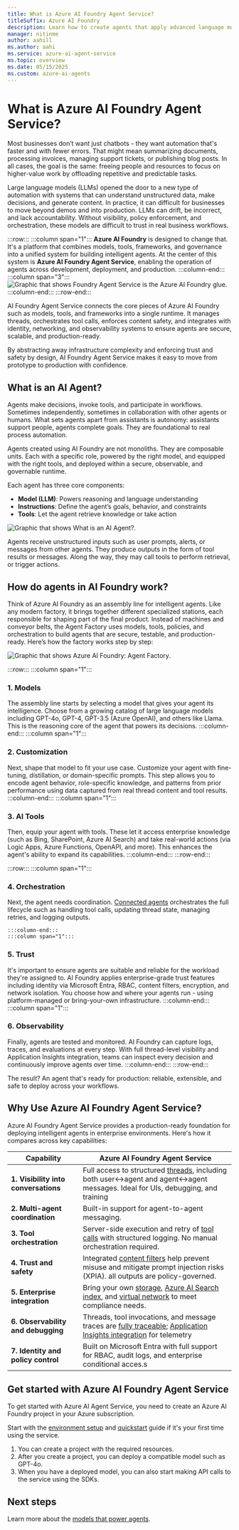```yaml
---
title: What is Azure AI Foundry Agent Service?
titleSuffix: Azure AI Foundry
description: Learn how to create agents that apply advanced language models for workflow automation.
manager: nitinme
author: aahill
ms.author: aahi
ms.service: azure-ai-agent-service
ms.topic: overview
ms.date: 05/15/2025
ms.custom: azure-ai-agents
---
```



# What is Azure AI Foundry Agent Service?

Most businesses don’t want just chatbots - they want automation that's faster and with fewer errors. That might mean summarizing documents, processing invoices, managing support tickets, or publishing blog posts. In all cases, the goal is the same: freeing people and resources to focus on higher-value work by offloading repetitive and predictable tasks.

Large language models (LLMs) opened the door to a new type of automation with systems that can understand unstructured data, make decisions, and generate content. In practice, it can difficult for businesses to move beyond demos and into production. LLMs can drift, be incorrect, and lack accountability. Without visibility, policy enforcement, and orchestration, these models are difficult to trust in real business workflows.

:::row:::
    :::column span="1":::
**Azure AI Foundry** is designed to change that. It's a platform that combines models, tools, frameworks, and governance into a unified system for building intelligent agents. At the center of this system is **Azure AI Foundry Agent Service**, enabling the operation of agents across development, deployment, and production.
    :::column-end:::
    :::column span="3":::
![Graphic that shows Foundry Agent Service is the Azure AI Foundry glue.](./media/agent-service-the-glue.png)
    :::column-end:::
:::row-end:::

AI Foundry Agent Service connects the core pieces of Azure AI Foundry such as models, tools, and frameworks into a single runtime. It manages threads, orchestrates tool calls, enforces content safety, and integrates with identity, networking, and observability systems to ensure agents are secure, scalable, and production-ready.

By abstracting away infrastructure complexity and enforcing trust and safety by design, AI Foundry Agent Service makes it easy to move from prototype to production with confidence.

## What is an AI Agent?

Agents make decisions, invoke tools, and participate in workflows. Sometimes independently, sometimes in collaboration with other agents or humans. What sets agents apart from assistants is autonomy: assistants support people, agents complete goals. They are foundational to real process automation.

Agents created using AI Foundry are not monoliths. They are composable units. Each with a specific role, powered by the right model, and equipped with the right tools, and deployed within a secure, observable, and governable runtime.

Each agent has three core components:
- **Model (LLM)**: Powers reasoning and language understanding
- **Instructions**: Define the agent’s goals, behavior, and constraints
- **Tools**: Let the agent retrieve knowledge or take action

![Graphic that shows What is an AI Agent?.](./media/what-is-an-agent.png)

Agents receive unstructured inputs such as user prompts, alerts, or messages from other agents. They produce outputs in the form of tool results or messages. Along the way, they may call tools to perform retrieval, or trigger actions.


## How do agents in AI Foundry work?

Think of Azure AI Foundry as an assembly line for intelligent agents. Like any modern factory, it brings together different specialized stations, each responsible for shaping part of the final product. Instead of machines and conveyor belts, the Agent Factory uses models, tools, policies, and orchestration to build agents that are secure, testable, and production-ready. Here’s how the factory works step by step:

![Graphic that shows Azure AI Foundry: Agent Factory.](./media/agent-factory.png)


:::row:::
    :::column span="1":::
### 1. Models

The assembly line starts by selecting a model that gives your agent its intelligence. Choose from a growing catalog of large language models including GPT-4o, GPT-4, GPT-3.5 (Azure OpenAI), and others like Llama. This is the reasoning core of the agent that powers its decisions.
    :::column-end:::
    :::column span="1":::
### 2. Customization

Next, shape that model to fit your use case. Customize your agent with fine-tuning, distillation, or domain-specific prompts. This step allows you to encode agent behavior, role-specific knowledge, and patterns from prior performance using data captured from real thread content and tool results.
    :::column-end:::
    :::column span="1":::
### 3. AI Tools

Then, equip your agent with tools. These let it access enterprise knowledge (such as Bing, SharePoint, Azure AI Search) and take real-world actions (via Logic Apps, Azure Functions, OpenAPI, and more). This enhances the agent's ability to expand its capabilities.
    :::column-end:::
:::row-end:::

:::row:::
    :::column span="1":::
### 4. Orchestration

Next, the agent needs coordination. [Connected agents](./how-to/connected-agents.md) orchestrates the full lifecycle such as handling tool calls, updating thread state, managing retries, and logging outputs.

    :::column-end:::
    :::column span="1":::
### 5. Trust

It's important to ensure agents are suitable and reliable for the workload they're assigned to. AI Foundry applies enterprise-grade trust features including identity via Microsoft Entra, RBAC, content filters, encryption, and network isolation. You choose how and where your agents run - using platform-managed or bring-your-own infrastructure.
    :::column-end:::
    :::column span="1":::
### 6. Observability

Finally, agents are tested and monitored. AI Foundry can capture logs, traces, and evaluations at every step. With full thread-level visibility and Application Insights integration, teams can inspect every decision and continuously improve agents over time.
    :::column-end:::
:::row-end:::

The result? An agent that's ready for production: reliable, extensible, and safe to deploy across your workflows.

## Why Use Azure AI Foundry Agent Service?

Azure AI Foundry Agent Service provides a production-ready foundation for deploying intelligent agents in enterprise environments. Here's how it compares across key capabilities:

| Capability | Azure AI Foundry Agent Service | 
|------------|--------------------------------|
| **1. Visibility into conversations** | Full access to structured [threads](./concepts/threads-runs-messages.md#threads), including both user↔agent and agent↔agent messages. Ideal for UIs, debugging, and training |
| **2. Multi-agent coordination** | Built-in support for agent-to-agent messaging. |
| **3. Tool orchestration** | Server-side execution and retry of [tool calls](./how-to/tools/overview.md) with structured logging. No manual orchestration required. |
| **4. Trust and safety** | Integrated [content filters](../openai/how-to/content-filters.md) help prevent misuse and mitigate prompt injection risks (XPIA). all outputs are policy-governed. |
| **5. Enterprise integration** | Bring your own [storage](./how-to/use-your-own-resources.md#use-an-existing-azure-cosmos-db-for-nosql-account-for-thread-storage), [Azure AI Search index](./how-to/use-your-own-resources.md#use-an-existing-azure-ai-search-resource), and [virtual network](./how-to/virtual-networks.md) to meet compliance needs. |
| **6. Observability and debugging** | Threads, tool invocations, and message traces are [fully traceable](./concepts/tracing.md); [Application Insights integration](./how-to/metrics.md) for telemetry |
| **7. Identity and policy control** | Built on Microsoft Entra with full support for RBAC, audit logs, and enterprise conditional acces.s |

## Get started with Azure AI Foundry Agent Service

To get started with Azure AI Agent Service, you need to create an Azure AI Foundry project in your Azure subscription. 

Start with the [environment setup](./environment-setup.md) and [quickstart](./quickstart.md) guide if it's your first time using the service.
1. You can create a project with the required resources. 
1. After you create a project, you can deploy a compatible model such as GPT-4o.
1. When you have a deployed model, you can also start making API calls to the service using the SDKs.


## Next steps

Learn more about the [models that power agents](./concepts/model-region-support.md).